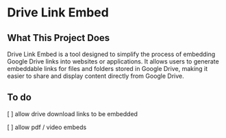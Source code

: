 # Drive Link Embed

## What This Project Does

Drive Link Embed is a tool designed to simplify the process of embedding Google Drive links into websites or applications. It allows users to generate embeddable links for files and folders stored in Google Drive, making it easier to share and display content directly from Google Drive.

## To do

[ ] allow drive download links to be embedded

[ ] allow pdf / video embeds
